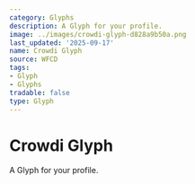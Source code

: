```yaml
---
category: Glyphs
description: A Glyph for your profile.
image: ../images/crowdi-glyph-d828a9b50a.png
last_updated: '2025-09-17'
name: Crowdi Glyph
source: WFCD
tags:
- Glyph
- Glyphs
tradable: false
type: Glyph
---
```


# Crowdi Glyph

A Glyph for your profile.

